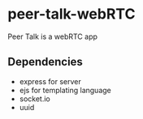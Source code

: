 # peer-talk-webRTC

Peer Talk is a webRTC app

## Dependencies

- express for server
- ejs for templating language
- socket.io
- uuid
